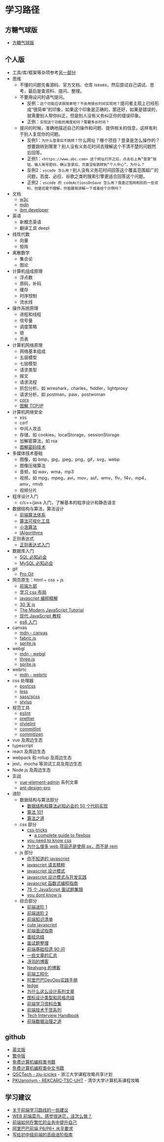 # 学习路径

## 方糖气球版

- [方糖气球版](https://ftqq.com/fangtang-fullstack/)

## 个人版

- 工具/库/框架等杂项参考[另一部分](../misc/README.md)
- 思维
  - 不懂的问题先看源码、官方文档、仓库 issues，然后尝试自己调试、思考，最后是查资料、提问、整理。
  - 不要用设问的语气提问。
    - 反例：`这个功能应该很简单吧？不会用很长时间实现吧？`提问者主观上已经形成“很简单”的印象，如果这个印象是正确的，那还好，如果是错误的，就需要别人帮你纠正，但是别人没有义务纠正你的错误印象。
    - 正例：`实现这个功能的难度如何？需要多长时间？`
  - 提问的时候，准确地描述自己的操作和问题、提供相关的信息，这样有利于别人复现你的问题。
    - 反例1：`为什么登录后不跳转？`什么网址？哪个项目？登录是怎么操作的？想要跳转到哪里？别人没有义务花时间去理解这个不清不楚的问题然后回答。
    - 正例1：`<https://www.abc.com> 这个网址打开之后，点击右上角“登录”按钮，输入账号密码，确认登录后，页面没有跳转到“个人中心”，为什么？`
    - 反例2：`vscode 怎么用？`别人没有义务花时间回答这个覆盖范围超广的问题，百度、必应、谷歌之类的搜索引擎更适合回答这个问题。
    - 正例2：`vscode 的 codeActionsOnSave 怎么用？我查过官网和别的一些资料，但是还是不理解，你能跟我讲解一下或者给个示例吗？`
- 文档
  - [w3c](https://www.w3.org/)
  - [mdn](https://developer.mozilla.org/)
  - [ibm developer](https://www.ibm.com/developerworks/cn/index.html)
- 英语
  - 新概念英语
  - 翻译工具 deepl
- 线性代数
  - 向量
  - 矩阵
- 离散数学
  - 集合论
  - 图论
- 计算机组成原理
  - 浮点数
  - 原码，补码
  - 缓存
  - 时序控制
  - 流水线
- 操作系统原理
  - 进程和线程
  - 信号量
  - 调度策略
  - 锁
  - 页表
- 计算机网络原理
  - 网络基本组成
  - 五层模型
  - 七层模型
  - 请求类型
  - 报文
  - 请求流程
  - 抓包分析，如 wireshark，charles，fiddler，lightproxy
  - 请求分析，如 postman，paw，postwoman
  - [cors](http://www.ruanyifeng.com/blog/2016/04/cors.html)
  - [图解 TCP/IP](https://book.douban.com/subject/24737674/)
- 计算机网络安全
  - xss
  - csrf
  - 中间人攻击
  - 存储，如 cookies，localStorage，sessionStorage
  - 加解密算法，如 rsa
  - [图解密码技术](https://book.douban.com/subject/26265544/)
- 多媒体技术基础
  - 图像，如 bmp，jpg，jpeg，png，gif，svg，webp
  - 图像压缩算法
  - 音频，如 wav，wma，mp3
  - 视频，如 mpg，mpeg，avi，mov，asf，wmv，flv，f4v，mp4，amv，rmvb
  - 视频分片
- 程序设计入门
  - c/c++/java 入门，了解基本的程序设计和静态语言
- 数据结构与算法，算法设计
  - [前端算法体系](https://github.com/sisterAn/JavaScript-Algorithms)
  - [算法可视化工具](https://github.com/algorithm-visualizer/algorithm-visualizer)
  - [小浩算法](https://www.geekxh.com/)
  - [IAlgorithms](https://ziyi2.github.io/algorithms/)
- 正则表达式
  - [正则表达式入门](http://www.cnblogs.com/deerchao/archive/2006/08/24/zhengzhe30fengzhongjiaocheng.html)
- 数据库入门
  - [SQL 必知必会](https://weread.qq.com/web/reader/95232130715c01b39521460)
  - [MySQL 必知必会](https://weread.qq.com/web/reader/929321f0715c01b5929bd3f)
- git
  - [Pro Git](https://git-scm.com/book/zh/v2)
- 网页原生：html + css + js
  - [前端九部](https://www.yuque.com/fe9/basic)
  - [学习 css 布局](http://zh.learnlayout.com/)
  - [javascript 编程精解](https://weread.qq.com/web/reader/14632cb071d2827314677c6kc81322c012c81e728d9d180)
  - [30 天 js](https://github.com/Asabeneh/30DaysOfJavaScript)
  - [The Modern JavaScript Tutorial](https://javascript.info/)
  - [现代 JavaScript 教程](https://zh.javascript.info/)
  - [es6 入门](http://es6.ruanyifeng.com/)
- canvas
  - [mdn - canvas](https://developer.mozilla.org/zh-CN/docs/Web/API/Canvas_API)
  - [fabric.js](https://github.com/fabricjs/fabric.js)
  - [sprite.js](https://github.com/spritejs/spritejs)
- webgl
  - [mdn - webgl](https://developer.mozilla.org/zh-CN/docs/Web/API/WebGL_API)
  - [three.js](https://threejs.org/)
  - [sprite.js](https://github.com/spritejs/spritejs)
- webrtc
  - [mdn - webrtc](https://developer.mozilla.org/zh-CN/docs/Glossary/WebRTC)
- css 处理器
  - [postcss](https://postcss.org/)
  - [less](http://lesscss.org/)
  - [sass/scss](https://sass-lang.com/)
  - [stylus](https://stylus-lang.com/)
- 规范工具
  - [eslint](https://eslint.org/)
  - [prettier](https://prettier.io/)
  - [stylelint](https://stylelint.io/)
  - [commitlint](https://commitlint.js.org/)
  - [commitizen](https://github.com/commitizen/cz-cli)
- vue 及周边生态
- typescript
- react 及周边生态
- webpack 和 rollup 及周边生态
- jest，mocha 等测试工具及周边生态
- Node.js 及周边生态
- 实战
  - [vue-element-admin](https://panjiachen.github.io/vue-element-admin-site/zh/guide/#%E5%89%8D%E5%BA%8F%E5%87%86%E5%A4%87) 系列文章
  - [ant-design-pro](https://ant-design-pro.gitee.io/index-cn)
- 进阶
  - 数据结构与算法部分
    - [数据结构和算法必知必会的 50 个代码实现](https://github.com/wangzheng0822/algo)
    - [算法 101](https://101.zoo.team/)
    - [算法之道](https://book.douban.com/subject/4249686/)
  - css 部分
    - [css-tricks](https://css-tricks.com/)
      - [a complete guide to flexbox](https://css-tricks.com/snippets/css/a-guide-to-flexbox/)
    - [you need to know css](https://github.com/l-hammer/You-need-to-know-css)
    - [为什么很多 web 项目还是使用 px，而不是 rem](https://www.zhihu.com/question/313971223/answer/628236155)
  - js 部分
    - [你不知道的 javascript](https://weread.qq.com/web/reader/8c632230715c01a18c683d8)
    - [javascript 语言精粹](https://book.douban.com/subject/3590768/)
    - [javascript 设计模式](https://book.douban.com/subject/3329540/)
    - [javascript 设计模式与开发实践](https://weread.qq.com/web/reader/6bf3215071a123016bf0b74)
    - [javascript 函数式编程指南](https://llh911001.gitbooks.io/mostly-adequate-guide-chinese/content/)
    - [75 个 JavaScript 面试题集锦](https://mp.weixin.qq.com/s/HoltfI8MdE2DIihaWT0RCQ)
    - [you dont know js](https://github.com/getify/You-Dont-Know-JS)
  - 综合部分
    - [前端进阶 1](https://yuchengkai.cn/home/)
    - [前端进阶 2](https://muyiy.cn/)
    - [前端知识清单](https://github.com/thedaviddias/Front-End-Checklist)
    - [cute javascript](http://js.pingan8787.com/)
    - [前端面试指南](https://github.com/azl397985856/fe-interview)
    - [面经总结](http://blog.poetries.top/FE-Interview-Questions/)
    - [面试题整理](https://mp.weixin.qq.com/s/9XoKz2CeQXBgCobEwMuanQ)
    - [前端基础拾遗 90 问](https://juejin.im/post/5e8b261ae51d4546c0382ab4)
    - [一些文章的汇总](https://github.com/Michael-lzg/my--article#readme)
    - [冴羽的博客](https://github.com/mqyqingfeng/Blog#readme)
    - [Nealyang 的博客](https://github.com/Nealyang/PersonalBlog#readme)
    - [前端工程化](https://github.com/fouber/blog)
    - [阿里巴巴DevOps实践手册](https://developer.aliyun.com/topic/download?id=205)
    - [ledge](https://devops.phodal.com/)
    - [为什么这么设计系列文章](https://draven.co/whys-the-design/)
    - [图标设计类型和风格总结](https://www.uisdc.com/icon-design-style)
    - [前端学习资料合集](https://github.com/fyuanfen/note)
    - [前端技术干货系列](https://mp.weixin.qq.com/s/G8b2SRG0FqI5taGwjH35aw)
    - [Tech Interview Handbook](https://yangshun.github.io/tech-interview-handbook/)
    - [前端数据治理之道](https://zhuanlan.zhihu.com/p/165213964)

## github

- [英文版](https://roadmap.sh/)
- [繁中版](https://github.com/goodjack/developer-roadmap-chinese#readme)
- [免费计算机编程类书籍](https://github.com/EbookFoundation/free-programming-books/blob/master/free-programming-books-zh.md)
- [免费计算机编程类中文书籍](https://github.com/justjavac/free-programming-books-zh_CN)
- [QSCTech - zju-icicles](https://github.com/QSCTech/zju-icicles) - 浙江大学课程攻略共享计划
- [PKUanonym - REKCARC-TSC-UHT](https://github.com/PKUanonym/REKCARC-TSC-UHT) - 清华大学计算机系课程攻略

## 学习建议

- [关于前端学习路线的一些建议](https://mp.weixin.qq.com/s/ikVW2kks3wS5UdrUH9vDRQ)
- [WEB 前端菜鸟，感觉很迷茫，该怎么做？](https://mp.weixin.qq.com/s/8YQD3VlAPagMldww3e9S2A)
- [前端如何在繁忙的业务中提升自己](https://mp.weixin.qq.com/s/7VddgPmY8bdo9uBSdH7guA)
- [阿里巴巴前端 P6/P6+ 水平要求](https://www.zhihu.com/question/61281984/answer/1306626251)
- [写给初中级前端的高级进阶指南](https://mp.weixin.qq.com/s/0jtVxlh-toEmNbwJpIfAuA)

<Vssue />
